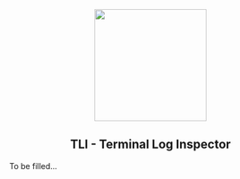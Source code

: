 <div align="center" width="100%">
    <img src="https://github.com/DebuggerAndrzej/tli/assets/118397780/84f1572e-94fa-4fff-9e55-2fdd7bd4a758" width="200">
</div>
<h2 align="center">TLI - Terminal Log Inspector</h2>
To be filled...
